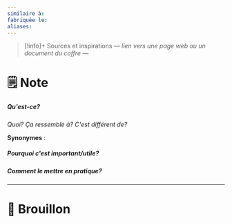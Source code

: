 ```yaml
---
similaire à: 
fabriquée le: 
aliases:
---
```

> [!info]+ Sources et inspirations
> — *lien vers une page web ou un document du coffre* —

# 🗒️ Note
##### Qu'est-ce?
*Quoi?
Ça ressemble à?
C'est différent de?*

**Synonymes** : 

##### Pourquoi c'est important/utile?

##### Comment le mettre en pratique?


---
# 💭 Brouillon
